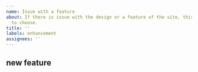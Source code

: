 ```yaml
---
name: Issue with a feature
about: If there is issue with the design or a feature of the site, this is the option
  to choose.
title: ''
labels: enhancement
assignees: ''
---
```


## new feature